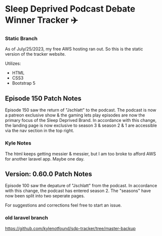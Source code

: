 # Sleep Deprived Podcast Debate Winner Tracker :airplane:

### Static Branch

As of July/25/2023, my free AWS hosting ran out. So this is the static version of 
the tracker website.

Utilizes:
- HTML
- CSS3
- Bootstrap 5

## Episode 150 Patch Notes
Episode 150 saw the return of "Jschlatt" to the podcast. The podcast is now a patreon exclusive show & the gaming
lets play episodes are now the primary focus of the Sleep Deprived Brand. In accordance with this change, the landing
page is now exclusive to season 3 & season 2 & 1 are accessible via the nav section in the top right.

### Kyle Notes
The html keeps getting messier & messier, but I am too broke to afford AWS for another laravel app. Maybe one day.

## Version: 0.60.0 Patch Notes
Episode 100 saw the depature of "Jschlatt" from the podcast. In accordance with this change, the podcast has
entered season 2. The "seasons" have now been split into two seperate pages.

For suggestions and corrections feel free to start an issue.

### old laravel branch
https://github.com/kylenotfound/sdp-tracker/tree/master-backup